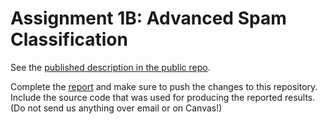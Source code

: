 # Assignment 1B: Advanced Spam Classification

See the [published description in the public repo](https://github.com/kbalog/uis-dat640-fall2019/tree/master/assignments/assignment-1b).

Complete the [report](Report.md) and make sure to push the changes to this repository. Include the source code that was used for producing the reported results. (Do not send us anything over email or on Canvas!)
